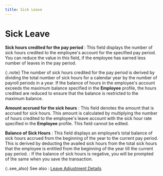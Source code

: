 ```yaml
---
title: Sick Leave
---
```


# Sick Leave


**Sick hours credited for the pay period**
: This field displays the number of sick hours credited  to the employee's account for the specified pay period. You can reduce  the value in this field, if the employee has earned less number of leaves  in the pay period.


{:.note}
The number of sick hours credited for the  pay period is derived by dividing the total number of sick hours for a  calendar year by the number of payroll periods in a year. If the balance  of hours in the employee's account exceeds the maximum balance specified  in the **Employee** profile, the hours  credited are reduced to ensure that the balance is restricted to the maximum  balance.


**Amount accrued for the sick hours**
: This field denotes the amount that is accrued for  sick hours. This amount is calculated by multiplying the number of hours  credited to the employee's leave account with the sick hour rate specified  in the **Employee** profile. This  field cannot be edited.


**Balance of Sick Hours**
: This field displays an employee’s total balance  of sick hours accrued from the beginning of the year to the current pay  period. This is derived by deducting the availed sick hours from the total  sick hours that the employee is entitled from the beginning of the year  till the current pay period.
: If the balance of sick hours is negative, you will  be prompted of the same when you save the transaction.


{:.see_also}
See also
: [Leave Adjustment  Details]({{site.prl_baseurl}}/payroll-process/transaction-details/leave_adjustment_details.html)
